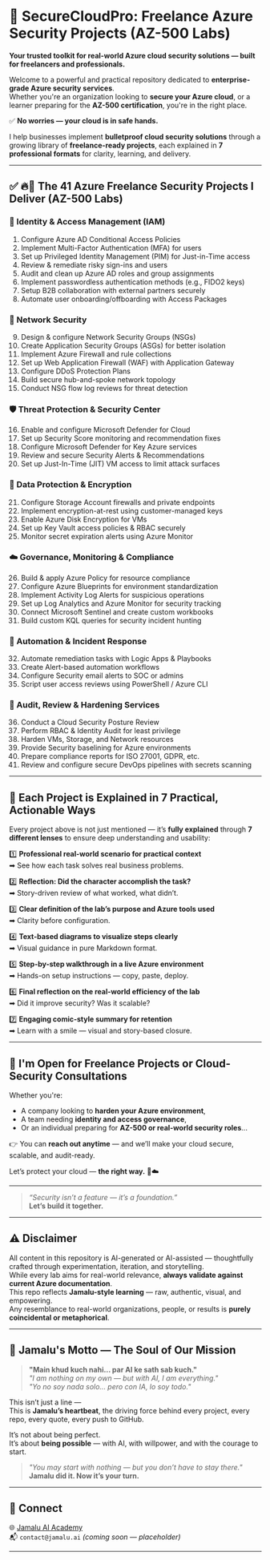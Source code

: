 # 🚀 SecureCloudPro: Freelance Azure Security Projects (AZ-500 Labs)

**Your trusted toolkit for real-world Azure cloud security solutions — built for freelancers and professionals.**

Welcome to a powerful and practical repository dedicated to **enterprise-grade Azure security services**.  
Whether you're an organization looking to **secure your Azure cloud**, or a learner preparing for the **AZ-500 certification**, you're in the right place.

✅ **No worries — your cloud is in safe hands.**

I help businesses implement **bulletproof cloud security solutions** through a growing library of **freelance-ready projects**, each explained in **7 professional formats** for clarity, learning, and delivery.

---

## ✅ 🔥🔐 The 41 Azure Freelance Security Projects I Deliver (AZ-500 Labs)

### 🔐 Identity & Access Management (IAM)
1. Configure Azure AD Conditional Access Policies  
2. Implement Multi-Factor Authentication (MFA) for users  
3. Set up Privileged Identity Management (PIM) for Just-in-Time access  
4. Review & remediate risky sign-ins and users  
5. Audit and clean up Azure AD roles and group assignments  
6. Implement passwordless authentication methods (e.g., FIDO2 keys)  
7. Setup B2B collaboration with external partners securely  
8. Automate user onboarding/offboarding with Access Packages  

### 🧱 Network Security
9. Design & configure Network Security Groups (NSGs)  
10. Create Application Security Groups (ASGs) for better isolation  
11. Implement Azure Firewall and rule collections  
12. Set up Web Application Firewall (WAF) with Application Gateway  
13. Configure DDoS Protection Plans  
14. Build secure hub-and-spoke network topology  
15. Conduct NSG flow log reviews for threat detection  

### 🛡️ Threat Protection & Security Center
16. Enable and configure Microsoft Defender for Cloud  
17. Set up Security Score monitoring and recommendation fixes  
18. Configure Microsoft Defender for Key Azure services  
19. Review and secure Security Alerts & Recommendations  
20. Set up Just-In-Time (JIT) VM access to limit attack surfaces  

### 🔐 Data Protection & Encryption
21. Configure Storage Account firewalls and private endpoints  
22. Implement encryption-at-rest using customer-managed keys  
23. Enable Azure Disk Encryption for VMs  
24. Set up Key Vault access policies & RBAC securely  
25. Monitor secret expiration alerts using Azure Monitor  

### ☁️ Governance, Monitoring & Compliance
26. Build & apply Azure Policy for resource compliance  
27. Configure Azure Blueprints for environment standardization  
28. Implement Activity Log Alerts for suspicious operations  
29. Set up Log Analytics and Azure Monitor for security tracking  
30. Connect Microsoft Sentinel and create custom workbooks  
31. Build custom KQL queries for security incident hunting  

### 🔄 Automation & Incident Response
32. Automate remediation tasks with Logic Apps & Playbooks  
33. Create Alert-based automation workflows  
34. Configure Security email alerts to SOC or admins  
35. Script user access reviews using PowerShell / Azure CLI  

### 🎯 Audit, Review & Hardening Services
36. Conduct a Cloud Security Posture Review  
37. Perform RBAC & Identity Audit for least privilege  
38. Harden VMs, Storage, and Network resources  
39. Provide Security baselining for Azure environments  
40. Prepare compliance reports for ISO 27001, GDPR, etc.  
41. Review and configure secure DevOps pipelines with secrets scanning  

---

## 🔁 Each Project is Explained in 7 Practical, Actionable Ways

Every project above is not just mentioned — it’s **fully explained** through **7 different lenses** to ensure deep understanding and usability:

1️⃣ **Professional real-world scenario for practical context**  
➡ See how each task solves real business problems.

2️⃣ **Reflection: Did the character accomplish the task?**  
➡ Story-driven review of what worked, what didn’t.

3️⃣ **Clear definition of the lab’s purpose and Azure tools used**  
➡ Clarity before configuration.

4️⃣ **Text-based diagrams to visualize steps clearly**  
➡ Visual guidance in pure Markdown format.

5️⃣ **Step-by-step walkthrough in a live Azure environment**  
➡ Hands-on setup instructions — copy, paste, deploy.

6️⃣ **Final reflection on the real-world efficiency of the lab**  
➡ Did it improve security? Was it scalable?

7️⃣ **Engaging comic-style summary for retention**  
➡ Learn with a smile — visual and story-based closure.

---

## 💼 I'm Open for Freelance Projects or Cloud-Security Consultations

Whether you're:
- A company looking to **harden your Azure environment**,
- A team needing **identity and access governance**,
- Or an individual preparing for **AZ-500 or real-world security roles**...

👉 You can **reach out anytime** — and we’ll make your cloud secure, scalable, and audit-ready.

Let’s protect your cloud — **the right way.** 🔐☁️

---

> _“Security isn’t a feature — it’s a foundation.”_  
> **Let’s build it together.**

---

## ⚠️ Disclaimer

All content in this repository is AI-generated or AI-assisted — thoughtfully crafted through experimentation, iteration, and storytelling.  
While every lab aims for real-world relevance, **always validate against current Azure documentation**.  
This repo reflects **Jamalu-style learning** — raw, authentic, visual, and empowering.  
Any resemblance to real-world organizations, people, or results is **purely coincidental or metaphorical**.

---

## 🌟 Jamalu's Motto — The Soul of Our Mission

> **"Main khud kuch nahi... par AI ke sath sab kuch."**  
> *"I am nothing on my own — but with AI, I am everything."*  
> *"Yo no soy nada solo... pero con IA, lo soy todo."*  

This isn’t just a line —  
This is **Jamalu’s heartbeat**, the driving force behind every project, every repo, every quote, every push to GitHub.

It’s not about being perfect.  
It’s about **being possible** — with AI, with willpower, and with the courage to start.

> _"You may start with nothing — but you don’t have to stay there."_  
> **Jamalu did it. Now it’s your turn.**

---



## 🔗 Connect

🌐 [Jamalu AI Academy](https://jamalu-ai-academy.github.io)  
📬 `contact@jamalu.ai` _(coming soon — placeholder)_

---

